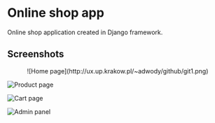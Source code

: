 # Online shop app

Online shop application created in Django framework.

## Screenshots
<p align="center">
![Home page](http://ux.up.krakow.pl/~adwody/github/git1.png)


![Product page](http://ux.up.krakow.pl/~adwody/github/git2.png)


![Cart page](http://ux.up.krakow.pl/~adwody/github/git3.png)


![Admin panel](http://ux.up.krakow.pl/~adwody/github/git4.png)
</p>


